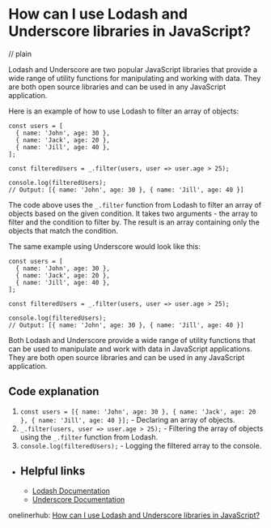 # How can I use Lodash and Underscore libraries in JavaScript?
// plain

Lodash and Underscore are two popular JavaScript libraries that provide a wide range of utility functions for manipulating and working with data. They are both open source libraries and can be used in any JavaScript application.

Here is an example of how to use Lodash to filter an array of objects:
```
const users = [
  { name: 'John', age: 30 },
  { name: 'Jack', age: 20 },
  { name: 'Jill', age: 40 },
];

const filteredUsers = _.filter(users, user => user.age > 25);

console.log(filteredUsers);
// Output: [{ name: 'John', age: 30 }, { name: 'Jill', age: 40 }]
```

The code above uses the `_.filter` function from Lodash to filter an array of objects based on the given condition. It takes two arguments - the array to filter and the condition to filter by. The result is an array containing only the objects that match the condition.

The same example using Underscore would look like this:
```
const users = [
  { name: 'John', age: 30 },
  { name: 'Jack', age: 20 },
  { name: 'Jill', age: 40 },
];

const filteredUsers = _.filter(users, user => user.age > 25);

console.log(filteredUsers);
// Output: [{ name: 'John', age: 30 }, { name: 'Jill', age: 40 }]
```

Both Lodash and Underscore provide a wide range of utility functions that can be used to manipulate and work with data in JavaScript applications. They are both open source libraries and can be used in any JavaScript application.

## Code explanation

  1. `const users = [{ name: 'John', age: 30 }, { name: 'Jack', age: 20 }, { name: 'Jill', age: 40 }];` - Declaring an array of objects.
  2. `_.filter(users, user => user.age > 25);` - Filtering the array of objects using the `_.filter` function from Lodash.
  3. `console.log(filteredUsers);` - Logging the filtered array to the console.

* ## Helpful links
  * [Lodash Documentation](https://lodash.com/docs/)
  * [Underscore Documentation](http://underscorejs.org/)

onelinerhub: [How can I use Lodash and Underscore libraries in JavaScript?](https://onelinerhub.com/javascript-lodash/how-can-i-use-lodash-and-underscore-libraries-in-javascript)